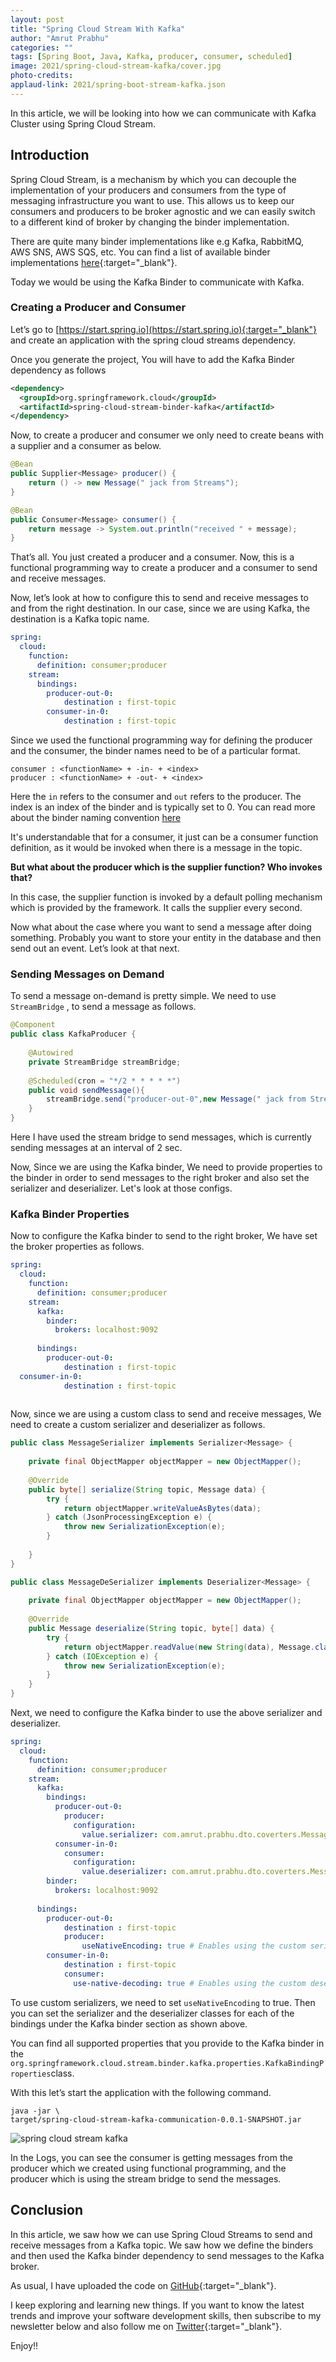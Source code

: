 ```yaml
---
layout: post
title: "Spring Cloud Stream With Kafka"
author: "Amrut Prabhu"
categories: ""
tags: [Spring Boot, Java, Kafka, producer, consumer, scheduled]
image: 2021/spring-cloud-stream-kafka/cover.jpg
photo-credits: 
applaud-link: 2021/spring-boot-stream-kafka.json
---
```


In this article, we will be looking into how we can communicate with Kafka Cluster using Spring Cloud Stream.

## Introduction

Spring Cloud Stream, is a mechanism by which you can decouple the implementation of your producers and consumers from the type of messaging infrastructure you want to use. This allows us to keep our consumers and producers to be broker agnostic and we can easily switch to a different kind of broker by changing the binder implementation.

There are quite many binder implementations like e.g Kafka, RabbitMQ, AWS SNS, AWS SQS, etc. You can find a list of available binder implementations [here](https://spring.io/projects/spring-cloud-stream){:target="_blank"}.

Today we would be using the Kafka Binder to communicate with Kafka.

### Creating a Producer and Consumer

Let’s go to [https://start.spring.io](https://start.spring.io){:target="_blank"} and create an application with the spring cloud streams dependency.

Once you generate the project, You will have to add the Kafka Binder dependency as follows
```xml
<dependency>  
  <groupId>org.springframework.cloud</groupId>  
  <artifactId>spring-cloud-stream-binder-kafka</artifactId>  
</dependency>
```
Now, to create a producer and consumer we only need to create beans with a supplier and a consumer as below.
```java
@Bean  
public Supplier<Message> producer() {  
    return () -> new Message(" jack from Streams");  
}

@Bean  
public Consumer<Message> consumer() {  
    return message -> System.out.println("received " + message);  
}
```
That’s all. You just created a producer and a consumer. Now, this is a functional programming way to create a producer and a consumer to send and receive messages.

Now, let’s look at how to configure this to send and receive messages to and from the right destination. In our case, since we are using Kafka, the destination is a Kafka topic name.
```yaml
spring:  
  cloud:  
    function:  
      definition: consumer;producer  
    stream:  
      bindings:  
        producer-out-0:  
            destination : first-topic  
        consumer-in-0:  
            destination : first-topic  
```

Since we used the functional programming way for defining the producer and the consumer, the binder names need to be of a particular format.
```properties
consumer : <functionName> + -in- + <index>  
producer : <functionName> + -out- + <index>
```
Here the `in` refers to the consumer and `out` refers to the producer. The index is an index of the binder and is typically set to 0. You can read more about the binder naming convention [here](https://docs.spring.io/spring-cloud-stream/docs/3.2.1/reference/html/spring-cloud-stream.html#_functional_binding_names)

It's understandable that for a consumer, it just can be a consumer function definition, as it would be invoked when there is a message in the topic.

<b> But what about the producer which is the supplier function? Who invokes that?</b>

In this case, the supplier function is invoked by a default polling mechanism which is provided by the framework. It calls the supplier every second.

Now what about the case where you want to send a message after doing something. Probably you want to store your entity in the database and then send out an event. Let’s look at that next.

### Sending Messages on Demand

To send a message on-demand is pretty simple. We need to use `StreamBridge` , to send a message as follows.
```java
@Component  
public class KafkaProducer {  
  
    @Autowired  
    private StreamBridge streamBridge;  
  
    @Scheduled(cron = "*/2 * * * * *")  
    public void sendMessage(){  
        streamBridge.send("producer-out-0",new Message(" jack from Stream bridge"));  
    }  
}
```
Here I have used the stream bridge to send messages, which is currently sending messages at an interval of 2 sec.

Now, Since we are using the Kafka binder, We need to provide properties to the binder in order to send messages to the right broker and also set the serializer and deserializer. Let's look at those configs.

### Kafka Binder Properties

Now to configure the Kafka binder to send to the right broker, We have set the broker properties as follows.
```yaml
spring:  
  cloud:  
    function:  
      definition: consumer;producer  
    stream:  
      kafka:  
        binder:  
          brokers: localhost:9092  
              
      bindings:  
        producer-out-0:  
            destination : first-topic  
  consumer-in-0:  
            destination : first-topic  
  
```
Now, since we are using a custom class to send and receive messages, We need to create a custom serializer and deserializer as follows.
```java
public class MessageSerializer implements Serializer<Message> {  
  
    private final ObjectMapper objectMapper = new ObjectMapper();  
  
    @Override  
    public byte[] serialize(String topic, Message data) {  
        try {  
            return objectMapper.writeValueAsBytes(data);  
        } catch (JsonProcessingException e) {  
            throw new SerializationException(e);  
        }  
  
    }  
}
```
```java
public class MessageDeSerializer implements Deserializer<Message> {  
  
    private final ObjectMapper objectMapper = new ObjectMapper();  
  
    @Override  
    public Message deserialize(String topic, byte[] data) {  
        try {  
            return objectMapper.readValue(new String(data), Message.class);  
        } catch (IOException e) {  
            throw new SerializationException(e);  
        }  
    }  
}
```
Next, we need to configure the Kafka binder to use the above serializer and deserializer.
```yaml
spring:  
  cloud:  
    function:  
      definition: consumer;producer  
    stream:  
      kafka:  
        bindings:  
          producer-out-0:  
            producer:  
              configuration:  
                value.serializer: com.amrut.prabhu.dto.coverters.MessageSerializer  
          consumer-in-0:  
            consumer:  
              configuration:  
                value.deserializer: com.amrut.prabhu.dto.coverters.MessageDeSerializer  
        binder:  
          brokers: localhost:9092  
              
      bindings:  
        producer-out-0:  
            destination : first-topic  
            producer:  
                useNativeEncoding: true # Enables using the custom serializer 
        consumer-in-0:  
            destination : first-topic  
            consumer:  
              use-native-decoding: true # Enables using the custom deserializer
```

To use custom serializers, we need to set `useNativeEncoding` to true. Then you can set the serializer and the deserializer classes for each of the bindings under the Kafka binder section as shown above.

You can find all supported properties that you provide to the Kafka binder in the `org.springframework.cloud.stream.binder.kafka.properties.KafkaBindingProperties`class.

With this let’s start the application with the following command.
```shell
java -jar \  
target/spring-cloud-stream-kafka-communication-0.0.1-SNAPSHOT.jar
```
![spring cloud stream kafka](/assets/img/2021/spring-cloud-stream-kafka/spring-cloud-stream-kafka-log.png)

In the Logs, you can see the consumer is getting messages from the producer which we created using functional programming, and the producer which is using the stream bridge to send the messages.

## Conclusion

In this article, we saw how we can use Spring Cloud Streams to send and receive messages from a Kafka topic. We saw how we define the binders and then used the Kafka binder dependency to send messages to the Kafka broker.

As usual, I have uploaded the code on [GitHub](https://github.com/amrutprabhu/kafka-workouts/tree/master/spring-cloud-stream-kafka-communication){:target="_blank"}.

I keep exploring and learning new things. If you want to know the latest trends and improve your software development skills, then subscribe to my newsletter below and also follow me on [Twitter](https://twitter.com/amrutprabhu42){:target="_blank"}.

Enjoy!!